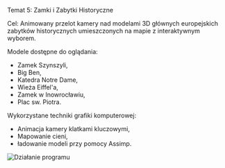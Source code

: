 Temat 5: Zamki i Zabytki Historyczne


Cel: Animowany przelot kamery nad modelami 3D głównych europejskich zabytków historycznych umieszczonych na mapie z interaktywnym wyborem. 

Modele dostępne do oglądania:
- Zamek Szynszyli,
- Big Ben,
- Katedra Notre Dame,
- Wieża Eiffel'a,
- Zamek w Inowrocławiu,
- Plac sw. Piotra.

Wykorzystane techniki grafiki komputerowej: 
- Animacja kamery klatkami kluczowymi, 
- Mapowanie cieni, 
- ładowanie modeli przy pomocy Assimp.

![Działanie programu]("screenshots/image.png")
